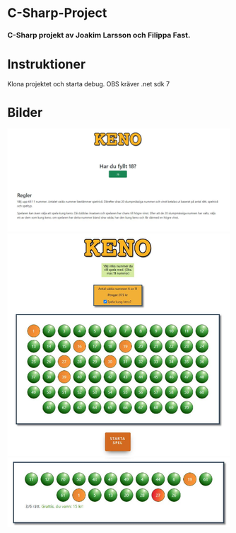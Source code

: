# C-Sharp-Project
### C-Sharp projekt av Joakim Larsson och Filippa Fast.

# Instruktioner
Klona projektet och starta debug.
OBS kräver .net sdk 7

# Bilder
<img src="./img/index.JPG"/>
<img src="./img/kenospel.JPG"/>
<img src="./img/resultat.JPG"/>
